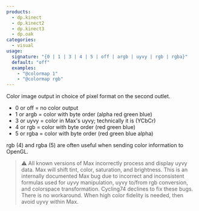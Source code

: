 ```yaml
---
products:
  - dp.kinect
  - dp.kinect2
  - dp.kinect3
  - dp.oak
categories:
  - visual
usage:
  signature: "{0 | 1 | 3 | 4 | 5 | off | argb | uyvy | rgb | rgba}"
  default: "off"
  examples:
    - "@colormap 1"
    - "@colormap rgb"
---
```


Color image output in choice of pixel format on the second outlet.

* 0 or off = no color output
* 1 or argb = color with byte order (alpha red green blue)
* 3 or uyvy = color in Max's uyvy; technically it is (YCbCr)
* 4 or rgb = color with byte order (red green blue)
* 5 or rgba = color with byte order (red green blue alpha)

rgb (4) and rgba (5) are often useful when sending color information to OpenGL.

> :warning: All known versions of Max incorrectly process and display uyvy data.
> Max will shift tint, color, saturation, and brightness. This is an internally
> documented Max bug due to incorrect and inconsistent formulas used for uyvy
> manipulation, uyvy to/from rgb conversion, and colorspace transformation.
> Cycling74 declines to fix these bugs. There is no workaround.
> When high color fidelity is needed, then avoid uyvy within Max.

